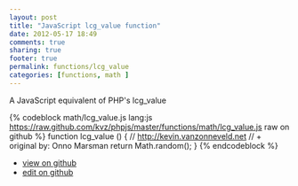 ```yaml
---
layout: post
title: "JavaScript lcg_value function"
date: 2012-05-17 18:49
comments: true
sharing: true
footer: true
permalink: functions/lcg_value
categories: [functions, math ]
---
```

A JavaScript equivalent of PHP's lcg_value
<!-- more -->
{% codeblock math/lcg_value.js lang:js https://raw.github.com/kvz/phpjs/master/functions/math/lcg_value.js raw on github %}
function lcg_value () {
    // http://kevin.vanzonneveld.net
    // +   original by: Onno Marsman
    return Math.random();
}
{% endcodeblock %}
<ul>
 <li><a href="https://github.com/kvz/phpjs/blob/master/functions/math/lcg_value.js">view on github</a></li>
 <li><a href="https://github.com/kvz/phpjs/edit/master/functions/math/lcg_value.js">edit on github</a></li>
</ul>
